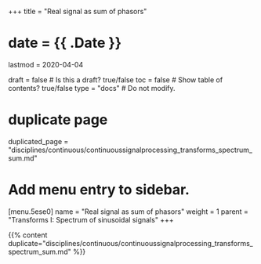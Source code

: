 +++
title = "Real signal as sum of phasors"

# date = {{ .Date }}
lastmod = 2020-04-04

draft = false  # Is this a draft? true/false
toc = false  # Show table of contents? true/false
type = "docs"  # Do not modify.

# duplicate page
duplicated_page = "disciplines/continuous/continuoussignalprocessing_transforms_spectrum_sum.md"

# Add menu entry to sidebar.
[menu.5ese0]
name = "Real signal as sum of phasors"
weight = 1
parent = "Transforms I: Spectrum of sinusoidal signals"
+++

{{% content duplicate="disciplines/continuous/continuoussignalprocessing_transforms_spectrum_sum.md" %}}
